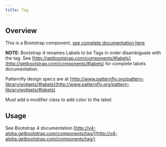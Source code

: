 ```yaml
---
title: Tag
---
```

## Overview

This is a Bootstrap component, [see complete documentation here](http://v4-alpha.getbootstrap.com/components/tag/)

**NOTE:** Bootstrap 4 renames Labels to be Tags in order disambiguate with the <label> tag. See [http://getbootstrap.com/components/#labels](http://getbootstrap.com/components/#labels) for complete labels documentation.

Patternfly design specs are at [http://www.patternfly.org/pattern-library/widgets/#labels](http://www.patternfly.org/pattern-library/widgets/#labels)

Must add a modifier class to add color to the label.

## Usage

See Bootstrap 4 documentation [http://v4-alpha.getbootstrap.com/components/tag/](http://v4-alpha.getbootstrap.com/components/tag/)
